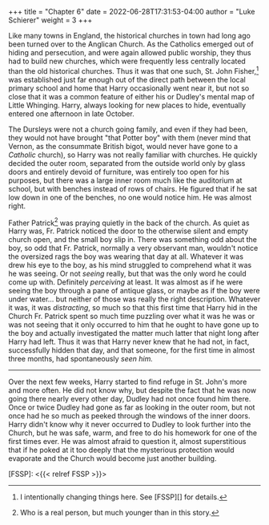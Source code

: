 +++
title = "Chapter 6"
date = 2022-06-28T17:31:53-04:00
author = "Luke Schierer"
weight = 3
+++

Like many towns in England, the historical churches in town had long ago been
turned over to the Anglican Church.  As the Catholics emerged out of hiding and
persecution, and were again allowed public worship, they thus had to build new
churches, which were frequently less centrally located than the old historical
churches.  Thus it was that one such, St. John Fisher,[^220818-1] was
established just far enough out of the direct path between the local primary
school and home that Harry occasionally went near it, but not so close that it
was a common feature of either his or Dudley's mental map of Little Whinging.
Harry, always looking for new places to hide, eventually entered one afternoon
in late October.  

The Dursleys were not a church going family, and even if they had been, they
would not have brought "that Potter boy" with them (never mind that Vernon, as
the consummate British bigot, would never have gone to a *Catholic* church), so
Harry was not really familiar with churches.  He quickly decided the outer
room, separated from the outside world only by glass doors and entirely devoid
of furniture, was entirely too open for his purposes, but there was a large
inner room much like the auditorium at school, but with benches instead of rows
of chairs.  He figured that if he sat low down in one of the benches, no one
would notice him.  He was almost right.

Father Patrick[^220818-2] was praying quietly in the back of the church.  As
quiet as Harry was, Fr. Patrick noticed the door to the otherwise silent and
empty church open, and the small boy slip in.  There was something odd about the
boy, so odd that Fr. Patrick, normally a very observant man, wouldn't notice the
oversized rags the boy was wearing that day at all.  Whatever it was drew his
eye to the boy, as his mind struggled to comprehend what it was he was seeing.
Or not *seeing* really, but that was the only word he could come up with.
Definitely *perceiving* at least.  It was almost as if he were seeing the boy
through a pane of antique glass, or maybe as if the boy were under water… but
neither of those was really the right description.  Whatever it was, it was
*distracting*, so much so that this first time that Harry hid in the Church Fr.
Patrick spent so much time puzzling over what it was he was or was not seeing
that it only occurred to him that he ought to have gone up to the boy and
actually investigated the matter much latter that night long after Harry had
left. Thus it was that Harry never knew that he had not, in fact, successfully
hidden that day, and that someone, for the first time in almost three months,
had spontaneously *seen him.*  

---

Over the next few weeks, Harry started to find refuge in St. John's more and
more often.  He did not know why, but despite the fact that he was now going
there nearly every other day, Dudley had not once found him there.  Once or
twice Dudley had gone as far as looking in the outer room, but not once had he
so much as peeked through the windows of the inner doors.  Harry didn't know
why it never occurred to Dudley to look further into the Church, but he was
safe, warm, and free to do his homework for one of the first times ever.  He
was almost afraid to question it, almost superstitious that if he poked at it
too deeply that the mysterious protection would evaporate and the Church would
become just another building.


[^220818-1]: I intentionally changing things here.  See [FSSP][] for details.

[FSSP]: <{{< relref FSSP >}}>

[^220818-2]: Who is a real person, but much younger than in this story. 
